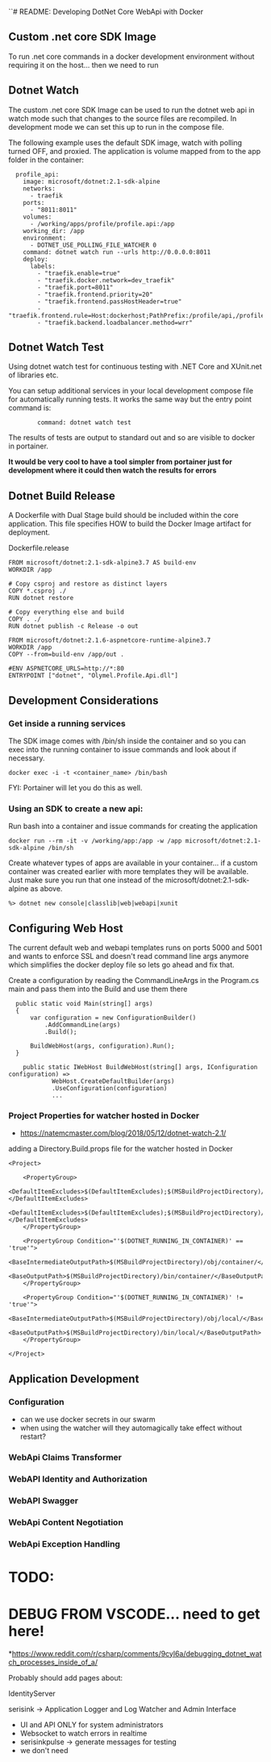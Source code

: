 ``# README: Developing DotNet Core WebApi with Docker

## Custom .net core SDK Image
To run .net core commands in a docker development environment without requiring it on the host... then we need to run 


## Dotnet Watch
The custom .net core SDK Image can be used to run the dotnet web api in watch mode such that changes to the source files are recompiled. In development mode we can set this up to run in the compose file.

The following example uses the default SDK image, watch with polling turned OFF, and proxied. The application is volume mapped from to the app folder in the container:

```
  profile_api:
    image: microsoft/dotnet:2.1-sdk-alpine
    networks:
      - traefik
    ports:
      - "8011:8011"
    volumes:
      - /working/apps/profile/profile.api:/app
    working_dir: /app
    environment:
      - DOTNET_USE_POLLING_FILE_WATCHER 0
    command: dotnet watch run --urls http://0.0.0.0:8011
    deploy:
      labels:
        - "traefik.enable=true"
        - "traefik.docker.network=dev_traefik"
        - "traefik.port=8011"
        - "traefik.frontend.priority=20"
        - "traefik.frontend.passHostHeader=true"
        - "traefik.frontend.rule=Host:dockerhost;PathPrefix:/profile/api,/profile/swagger"
        - "traefik.backend.loadbalancer.method=wrr"
```

## Dotnet Watch Test
Using dotnet watch test for continuous testing with .NET Core and XUnit.net of libraries etc. 

You can setup additional services in your local development compose file for automatically running tests. It works the same way but the entry point command is:

```
		command: dotnet watch test
```

The results of tests are output to standard out and so are visible to docker in portainer.

__It would be very cool to have a tool simpler from portainer just for development where it could then watch the results for errors__

## Dotnet Build Release
A Dockerfile with Dual Stage build should be included within the core application. This file specifies HOW to build the Docker Image artifact for deployment.

Dockerfile.release
````
FROM microsoft/dotnet:2.1-sdk-alpine3.7 AS build-env
WORKDIR /app

# Copy csproj and restore as distinct layers
COPY *.csproj ./
RUN dotnet restore

# Copy everything else and build
COPY . ./
RUN dotnet publish -c Release -o out

FROM microsoft/dotnet:2.1.6-aspnetcore-runtime-alpine3.7
WORKDIR /app
COPY --from=build-env /app/out .

#ENV ASPNETCORE_URLS=http://*:80
ENTRYPOINT ["dotnet", "Olymel.Profile.Api.dll"]
````

## Development Considerations

### Get inside a running services
The SDK image comes with /bin/sh inside the container and so you can exec into the running container to issue commands and look about if necessary.

```
docker exec -i -t <container_name> /bin/bash
```

FYI: Portainer will let you do this as well.

### Using an SDK to create a new api:

Run bash into a container and issue commands for creating the application
```
docker run --rm -it -v /working/app:/app -w /app microsoft/dotnet:2.1-sdk-alpine /bin/sh
```

Create whatever types of apps are available in your container... if a custom container was created earlier with more templates they will be available. Just make sure you run that one instead of the microsoft/dotnet:2.1-sdk-alpine as above.
```
%> dotnet new console|classlib|web|webapi|xunit 
```




## Configuring Web Host
The current default web and webapi templates runs on ports 5000 and 5001 and wants to enforce SSL and doesn't read command line args anymore which simplifies the docker deploy file so lets go ahead and fix that.

Create a configuration by reading the CommandLineArgs in the Program.cs main
and pass them into the Build and use them there

```
  public static void Main(string[] args)
  {  
      var configuration = new ConfigurationBuilder()
          .AddCommandLine(args)
          .Build();

      BuildWebHost(args, configuration).Run();
  }
```

```			
	public static IWebHost BuildWebHost(string[] args, IConfiguration configuration) =>
			WebHost.CreateDefaultBuilder(args)
			.UseConfiguration(configuration)
			...
```

### Project Properties for watcher hosted in Docker

* https://natemcmaster.com/blog/2018/05/12/dotnet-watch-2.1/ 

adding a Directory.Build.props file for the watcher hosted in Docker
```
<Project>

	<PropertyGroup>
		<DefaultItemExcludes>$(DefaultItemExcludes);$(MSBuildProjectDirectory)/obj/**/*</DefaultItemExcludes>
		<DefaultItemExcludes>$(DefaultItemExcludes);$(MSBuildProjectDirectory)/bin/**/*</DefaultItemExcludes>
	</PropertyGroup>

	<PropertyGroup Condition="'$(DOTNET_RUNNING_IN_CONTAINER)' == 'true'">
		<BaseIntermediateOutputPath>$(MSBuildProjectDirectory)/obj/container/</BaseIntermediateOutputPath>
		<BaseOutputPath>$(MSBuildProjectDirectory)/bin/container/</BaseOutputPath>
	</PropertyGroup>

	<PropertyGroup Condition="'$(DOTNET_RUNNING_IN_CONTAINER)' != 'true'">
		<BaseIntermediateOutputPath>$(MSBuildProjectDirectory)/obj/local/</BaseIntermediateOutputPath>
		<BaseOutputPath>$(MSBuildProjectDirectory)/bin/local/</BaseOutputPath>
	</PropertyGroup>

</Project>
```

## Application Development

### Configuration 
* can we use docker secrets in our swarm
* when using the watcher will they automagically take effect without restart?

### WebApi Claims Transformer


### WebAPI Identity and Authorization

### WebAPI Swagger

### WebApi Content Negotiation

### WebApi Exception Handling


# TODO:

# DEBUG FROM VSCODE... need to get here!
*https://www.reddit.com/r/csharp/comments/9cyl6a/debugging_dotnet_watch_processes_inside_of_a/




Probably should add pages about:

IdentityServer

serisink -> Application Logger and Log Watcher and Admin Interface
* UI and API ONLY for system administrators
* Websocket to watch errors in realtime
* serisinkpulse -> generate messages for testing
* we don't need 